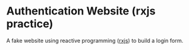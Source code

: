 # Authentication Website (rxjs practice)

A fake website using reactive programming ([rxjs](https://rxjs.dev/guide/overview)) to build a login form.
